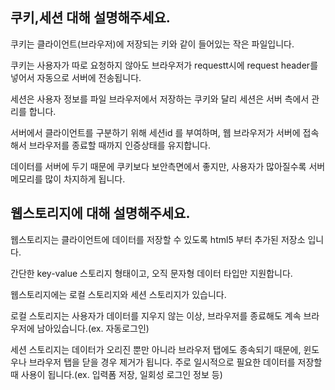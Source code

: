 ## 쿠키,세션 대해 설명해주세요.

쿠키는 클라이언트(브라우저)에 저장되는 키와 같이 들어있는 작은 파일입니다.

쿠키는 사용자가 따로 요청하지 않아도 브라우저가 requestt시에 request header를 넣어서 자동으로 서버에 전송됩니다.

세션은 사용자 정보를 파일 브라우저에서 저장하는 쿠키와 달리 세션은 서버 측에서 관리를 합니다.

서버에서 클라이언트를 구분하기 위해 세션id 를 부여하며, 웹 브라우저가 서버에 접속해서 브라우저를 종료할 때까지 인증상태를 유지합니다.

데이터를 서버에 두기 때문에 쿠키보다 보안측면에서 좋지만, 사용자가 많아질수록 서버 메모리를 많이 차지하게 됩니다.

## 웹스토리지에 대해 설명해주세요.

웹스토리지는 클라이언트에 데이터를 저장할 수 있도록 html5 부터 추가된 저장소 입니다.

간단한 key-value 스토리지 형태이고, 오직 문자형 데이터 타입만 지원합니다.

웹스토리지에는 로컬 스토리지와 세션 스토리지가 있습니다.

로컬 스토리지는 사용자가 데이터를 지우지 않는 이상, 브라우저를 종료해도 계속 브라우저에 남아있습니다.(ex. 자동로그인)

세션 스토리지는 데이터가 오리진 뿐만 아니라 브라우저 탭에도 종속되기 때문에, 윈도우나 브라우저 탭을 닫을 경우 제거가 됩니다. 주로 일시적으로 필요한 데이터를 저장할때 사용이 됩니다.(ex. 입력폼 저장, 일회성 로그인 정보 등)

